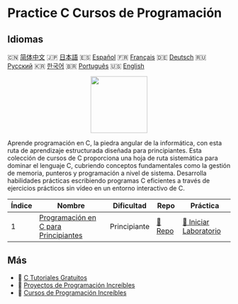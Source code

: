 # Practice C Cursos de Programación

## Idiomas

🇨🇳 [简体中文](README_zh.md) 🇯🇵 [日本語](README_ja.md) 🇪🇸 [Español](README_es.md) 🇫🇷 [Français](README_fr.md) 🇩🇪 [Deutsch](README_de.md) 🇷🇺 [Русский](README_ru.md) 🇰🇷 [한국어](README_ko.md) 🇧🇷 [Português](README_pt.md) 🇺🇸 [English](README.md) 

<div align="center">
<img width="128px" src="https://file.labex.io/path/GAbMWgBPUOxV.png">
</div>

Aprende programación en C, la piedra angular de la informática, con esta ruta de aprendizaje estructurada diseñada para principiantes. Esta colección de cursos de C proporciona una hoja de ruta sistemática para dominar el lenguaje C, cubriendo conceptos fundamentales como la gestión de memoria, punteros y programación a nivel de sistema. Desarrolla habilidades prácticas escribiendo programas C eficientes a través de ejercicios prácticos sin vídeo en un entorno interactivo de C.

|   Índice | Nombre                                                                                          | Dificultad   | Repo                                                                 | Práctica                                                                          |
|----------|-------------------------------------------------------------------------------------------------|--------------|----------------------------------------------------------------------|-----------------------------------------------------------------------------------|
|        1 | [Programación en C para Principiantes](https://labex.io/es/courses/c-programming-for-beginners) | Principiante | [🔗 Repo](https://github.com/labex-labs/c-programming-for-beginners) | [🚀 Iniciar Laboratorio](https://labex.io/es/courses/c-programming-for-beginners) |

## Más

- 🔗 [C Tutoriales Gratuitos](https://github.com/labex-labs/c-free-tutorials)
- 🔗 [Proyectos de Programación Increíbles](https://github.com/labex-labs/awesome-programming-projects)
- 🔗 [Cursos de Programación Increíbles](https://github.com/labex-labs/awesome-programming-courses)

